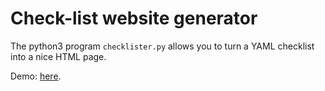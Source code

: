 # Check-list website generator

The python3 program `checklister.py` allows you to turn a YAML checklist into a nice HTML page.

Demo: [here](https://ndeutschmann-fun.github.io/sim-checklists/).
